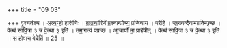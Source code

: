 +++
title = "09 03"

+++
वृ॒श्चत॑श्च । अ॒त्य॒ꣳ॒हो हारु॑णिः । ब्र॒ह्म॒चा॒रिणे॑ प्र॒श्नान्प्रोच्य॒ प्रजि॑घाय । परे॑हि । प्ल॒ख्षन्दैया॑म्पातिम्पृच्छ ।  वेत्थ॑ सावि॒त्रा ३ न्न वे॒त्था ३ इति॑ । तमा॒गत्य॑ पप्रच्छ । आ॒चार्यो॑ मा॒ प्राहै॑षीत् । वेत्थ॑ सावि॒त्रा ३ न्न वे॒त्था ३  इति॑ । स हो॑वाच॒ वेदेति॑ ॥ 25 ॥


